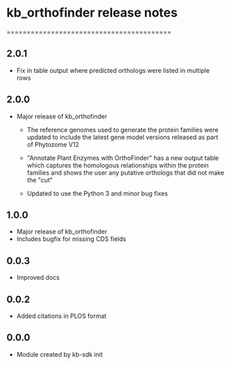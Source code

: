 # kb_orthofinder release notes
=========================================

2.0.1
-----
* Fix in table output where predicted orthologs were listed in multiple rows

2.0.0
-----
* Major release of kb_orthofinder

    * The reference genomes used to generate the protein families were
      updated to include the latest gene model versions released as
      part of Phytozome V12

    * "Annotate Plant Enzymes with OrthoFinder" has a new output table
      which captures the homologous relationships within the protein
      families and shows the user any putative orthologs that did not
      make the "cut"

    * Updated to use the Python 3 and minor bug fixes

1.0.0
-----
* Major release of kb_orthofinder
* Includes bugfix for missing CDS fields

0.0.3
-----
* Improved docs

0.0.2
-----
* Added citations in PLOS format

0.0.0
-----
* Module created by kb-sdk init
